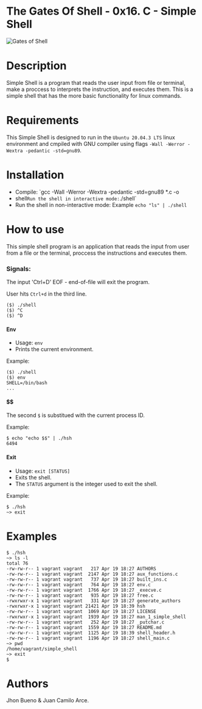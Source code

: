 # The Gates Of Shell - 0x16. C - Simple Shell

![Gates of Shell](https://s3.amazonaws.com/intranet-projects-files/holbertonschool-low_level_programming/235/shell.jpeg)

# Description

Simple Shell is a program that reads the user input from file or
terminal, make a proccess to interprets the instruction, and executes
them. This is a simple shell that has the more basic functionality for
linux commands.

# Requirements

This Simple Shell is designed to run in the `Ubuntu 20.04.3 LTS` linux
environment and cmpiled with GNU compiler using flags `-Wall -Werror
-Wextra -pedantic -std=gnu89`.

# Installation

   - Compile: `gcc -Wall -Werror -Wextra -pedantic -std=gnu89 *.c -o
   - shell` Run the shell in interactive mode: `./shell`
   - Run the shell in non-interactive mode: Example `echo "ls" | ./shell`

# How to use

This simple shell program is an application that reads the input from user
from a file or the terminal, proccess the instructions and executes them.

### Signals:

The input 'Ctrl+D' EOF - end-of-file will exit the program.

User hits `Ctrl+d` in the third line.
```
($) ./shell
($) ^C
($) ^D
```
#### Env
  * Usage: `env`
  * Prints the current environment.

Example:
```
($) ./shell
($) env
SHELL=/bin/bash
...
```
#### $$
The second `$` is substitued with the current process ID.

Example:
```
$ echo "echo $$" | ./hsh
6494
```

#### Exit
  * Usage: `exit [STATUS]`
  * Exits the shell.
  * The `STATUS` argument is the integer used to exit the shell.
  
Example:
```
$ ./hsh
~> exit
```

# Examples
```
$ ./hsh 
~> ls -l
total 76
-rw-rw-r-- 1 vagrant vagrant   217 Apr 19 18:27 AUTHORS
-rw-rw-r-- 1 vagrant vagrant  2147 Apr 19 18:27 aux_functions.c
-rw-rw-r-- 1 vagrant vagrant   737 Apr 19 18:27 built_ins.c
-rw-rw-r-- 1 vagrant vagrant   764 Apr 19 18:27 env.c
-rw-rw-r-- 1 vagrant vagrant  1766 Apr 19 18:27 _execve.c
-rw-rw-r-- 1 vagrant vagrant   935 Apr 19 18:27 free.c
-rwxrwxr-x 1 vagrant vagrant   331 Apr 19 18:27 generate_authors
-rwxrwxr-x 1 vagrant vagrant 21421 Apr 19 18:39 hsh
-rw-rw-r-- 1 vagrant vagrant  1069 Apr 19 18:27 LICENSE
-rwxrwxr-x 1 vagrant vagrant  1939 Apr 19 18:27 man_1_simple_shell
-rw-rw-r-- 1 vagrant vagrant   252 Apr 19 18:27 _putchar.c
-rw-rw-r-- 1 vagrant vagrant  1559 Apr 19 18:27 README.md
-rw-rw-r-- 1 vagrant vagrant  1125 Apr 19 18:39 shell_header.h
-rw-rw-r-- 1 vagrant vagrant  1196 Apr 19 18:27 shell_main.c
~> pwd
/home/vagrant/simple_shell
~> exit
$ 
```

# Authors
Jhon Bueno & Juan Camilo Arce.
